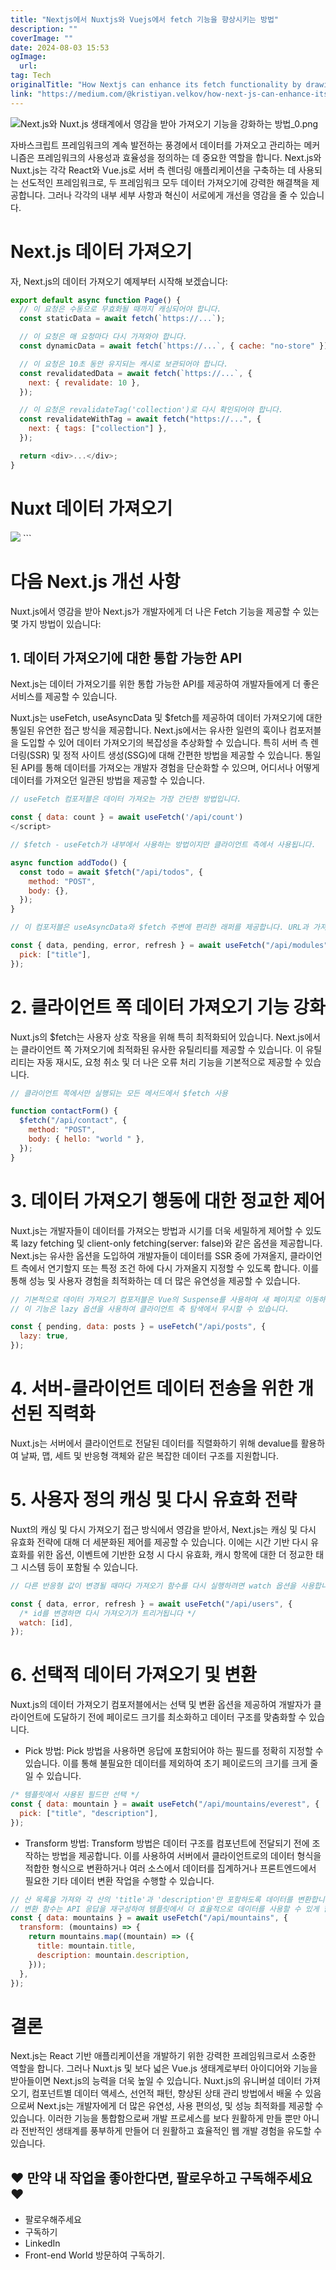 ```yaml
---
title: "Nextjs에서 Nuxtjs와 Vuejs에서 fetch 기능을 향상시키는 방법"
description: ""
coverImage: ""
date: 2024-08-03 15:53
ogImage: 
  url: 
tag: Tech
originalTitle: "How Nextjs can enhance its fetch functionality by drawing inspiration from Nuxtjs and Vuejs ecosystem "
link: "https://medium.com/@kristiyan.velkov/how-next-js-can-enhance-its-fetch-functionality-by-drawing-inspiration-from-nuxt-js-37534a09cce4"
---
```




![Next.js와 Nuxt.js 생태계에서 영감을 받아 가져오기 기능을 강화하는 방법_0.png](/assets/img/HowNextjscanenhanceitsfetchfunctionalitybydrawinginspirationfromNuxtjsandVuejsecosystem_0.png)

자바스크립트 프레임워크의 계속 발전하는 풍경에서 데이터를 가져오고 관리하는 메커니즘은 프레임워크의 사용성과 효율성을 정의하는 데 중요한 역할을 합니다. Next.js와 Nuxt.js는 각각 React와 Vue.js로 서버 측 렌더링 애플리케이션을 구축하는 데 사용되는 선도적인 프레임워크로, 두 프레임워크 모두 데이터 가져오기에 강력한 해결책을 제공합니다. 그러나 각각의 내부 세부 사항과 혁신이 서로에게 개선을 영감을 줄 수 있습니다.

# Next.js 데이터 가져오기

자, Next.js의 데이터 가져오기 예제부터 시작해 보겠습니다:

<div class="content-ad"></div>

```js
export default async function Page() {
  // 이 요청은 수동으로 무효화될 때까지 캐싱되어야 합니다.
  const staticData = await fetch(`https://...`);

  // 이 요청은 매 요청마다 다시 가져와야 합니다.
  const dynamicData = await fetch(`https://...`, { cache: "no-store" });

  // 이 요청은 10초 동안 유지되는 캐시로 보관되어야 합니다.
  const revalidatedData = await fetch(`https://...`, {
    next: { revalidate: 10 },
  });

  // 이 요청은 revalidateTag('collection')로 다시 확인되어야 합니다.
  const revalidateWithTag = await fetch("https://...", {
    next: { tags: ["collection"] },
  });

  return <div>...</div>;
}
```

# Nuxt 데이터 가져오기

<img src="/assets/img/HowNextjscanenhanceitsfetchfunctionalitybydrawinginspirationfromNuxtjsandVuejsecosystem_2.png" />
```

<div class="content-ad"></div>

# 다음 Next.js 개선 사항

Nuxt.js에서 영감을 받아 Next.js가 개발자에게 더 나은 Fetch 기능을 제공할 수 있는 몇 가지 방법이 있습니다:

## 1. 데이터 가져오기에 대한 통합 가능한 API

Next.js는 데이터 가져오기를 위한 통합 가능한 API를 제공하여 개발자들에게 더 좋은 서비스를 제공할 수 있습니다.

<div class="content-ad"></div>

Nuxt.js는 useFetch, useAsyncData 및 $fetch를 제공하여 데이터 가져오기에 대한 통일된 유연한 접근 방식을 제공합니다. Next.js에서는 유사한 일련의 훅이나 컴포저블을 도입할 수 있어 데이터 가져오기의 복잡성을 추상화할 수 있습니다. 특히 서버 측 렌더링(SSR) 및 정적 사이트 생성(SSG)에 대해 간편한 방법을 제공할 수 있습니다. 통일된 API를 통해 데이터를 가져오는 개발자 경험을 단순화할 수 있으며, 어디서나 어떻게 데이터를 가져오던 일관된 방법을 제공할 수 있습니다.

```js
// useFetch 컴포저블은 데이터 가져오는 가장 간단한 방법입니다.

const { data: count } = await useFetch('/api/count')
</script>
```

```js
// $fetch - useFetch가 내부에서 사용하는 방법이지만 클라이언트 측에서 사용됩니다.

async function addTodo() {
  const todo = await $fetch("/api/todos", {
    method: "POST",
    body: {},
  });
}
```

```js
// 이 컴포저블은 useAsyncData와 $fetch 주변에 편리한 래퍼를 제공합니다. URL과 가져오기 옵션을 기반으로 키를 자동으로 생성하고, 서버 라우트 기반의 요청 URL에 대한 유형 힌트를 제공하며, API 응답 유형을 추론합니다.

const { data, pending, error, refresh } = await useFetch("/api/modules", {
  pick: ["title"],
});
```

<div class="content-ad"></div>

# 2. 클라이언트 쪽 데이터 가져오기 기능 강화

Nuxt.js의 $fetch는 사용자 상호 작용을 위해 특히 최적화되어 있습니다. Next.js에서는 클라이언트 쪽 가져오기에 최적화된 유사한 유틸리티를 제공할 수 있습니다. 이 유틸리티는 자동 재시도, 요청 취소 및 더 나은 오류 처리 기능을 기본적으로 제공할 수 있습니다.

```js
// 클라이언트 쪽에서만 실행되는 모든 메서드에서 $fetch 사용

function contactForm() {
  $fetch("/api/contact", {
    method: "POST",
    body: { hello: "world " },
  });
}
```

# 3. 데이터 가져오기 행동에 대한 정교한 제어

<div class="content-ad"></div>

Nuxt.js는 개발자들이 데이터를 가져오는 방법과 시기를 더욱 세밀하게 제어할 수 있도록 lazy fetching 및 client-only fetching(server: false)와 같은 옵션을 제공합니다. Next.js는 유사한 옵션을 도입하여 개발자들이 데이터를 SSR 중에 가져올지, 클라이언트 측에서 연기할지 또는 특정 조건 하에 다시 가져올지 지정할 수 있도록 합니다. 이를 통해 성능 및 사용자 경험을 최적화하는 데 더 많은 유연성을 제공할 수 있습니다.

```js
// 기본적으로 데이터 가져오기 컴포저블은 Vue의 Suspense를 사용하여 새 페이지로 이동하기 전에 비동기 함수의 해결을 기다립니다.
// 이 기능은 lazy 옵션을 사용하여 클라이언트 측 탐색에서 무시할 수 있습니다.

const { pending, data: posts } = useFetch("/api/posts", {
  lazy: true,
});
```

# 4. 서버-클라이언트 데이터 전송을 위한 개선된 직력화

Nuxt.js는 서버에서 클라이언트로 전달된 데이터를 직렬화하기 위해 devalue를 활용하여 날짜, 맵, 세트 및 반응형 객체와 같은 복잡한 데이터 구조를 지원합니다.

<div class="content-ad"></div>

# 5. 사용자 정의 캐싱 및 다시 유효화 전략

Nuxt의 캐싱 및 다시 가져오기 접근 방식에서 영감을 받아서, Next.js는 캐싱 및 다시 유효화 전략에 대해 더 세분화된 제어를 제공할 수 있습니다. 이에는 시간 기반 다시 유효화를 위한 옵션, 이벤트에 기반한 요청 시 다시 유효화, 캐시 항목에 대한 더 정교한 태그 시스템 등이 포함될 수 있습니다.

```js
// 다른 반응형 값이 변경될 때마다 가져오기 함수를 다시 실행하려면 watch 옵션을 사용합니다.

const { data, error, refresh } = await useFetch("/api/users", {
  /* id를 변경하면 다시 가져오기가 트리거됩니다 */
  watch: [id],
});
```

# 6. 선택적 데이터 가져오기 및 변환

<div class="content-ad"></div>

Nuxt.js의 데이터 가져오기 컴포저블에서는 선택 및 변환 옵션을 제공하여 개발자가 클라이언트에 도달하기 전에 페이로드 크기를 최소화하고 데이터 구조를 맞춤화할 수 있습니다.

- Pick 방법: Pick 방법을 사용하면 응답에 포함되어야 하는 필드를 정확히 지정할 수 있습니다. 이를 통해 불필요한 데이터를 제외하여 초기 페이로드의 크기를 크게 줄일 수 있습니다.

```js
/* 템플릿에서 사용된 필드만 선택 */
const { data: mountain } = await useFetch("/api/mountains/everest", {
  pick: ["title", "description"],
});
```

- Transform 방법: Transform 방법은 데이터 구조를 컴포넌트에 전달되기 전에 조작하는 방법을 제공합니다. 이를 사용하여 서버에서 클라이언트로의 데이터 형식을 적합한 형식으로 변환하거나 여러 소스에서 데이터를 집계하거나 프론트엔드에서 필요한 기타 데이터 변환 작업을 수행할 수 있습니다.

<div class="content-ad"></div>

```js
// 산 목록을 가져와 각 산의 'title'과 'description'만 포함하도록 데이터를 변환합니다.
// 변환 함수는 API 응답을 재구성하여 템플릿에서 더 효율적으로 데이터를 사용할 수 있게 합니다.
const { data: mountains } = await useFetch("/api/mountains", {
  transform: (mountains) => {
    return mountains.map((mountain) => ({
      title: mountain.title,
      description: mountain.description,
    }));
  },
});
```

# 결론

Next.js는 React 기반 애플리케이션을 개발하기 위한 강력한 프레임워크로서 소중한 역할을 합니다. 그러나 Nuxt.js 및 보다 넓은 Vue.js 생태계로부터 아이디어와 기능을 받아들이면 Next.js의 능력을 더욱 높일 수 있습니다. Nuxt.js의 유니버설 데이터 가져오기, 컴포넌트별 데이터 액세스, 선언적 패턴, 향상된 상태 관리 방법에서 배울 수 있음으로써 Next.js는 개발자에게 더 많은 유연성, 사용 편의성, 및 성능 최적화를 제공할 수 있습니다. 이러한 기능을 통합함으로써 개발 프로세스를 보다 원활하게 만들 뿐만 아니라 전반적인 생태계를 풍부하게 만들어 더 원활하고 효율적인 웹 개발 경험을 유도할 수 있습니다.

## ❤️ 만약 내 작업을 좋아한다면, 팔로우하고 구독해주세요 ❤️

<div class="content-ad"></div>

- 팔로우해주세요
- 구독하기
- LinkedIn
- Front-end World 방문하여 구독하기.
